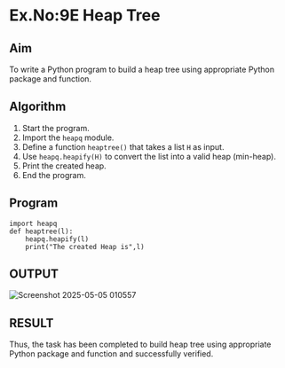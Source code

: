 # Ex.No:9E Heap Tree

## Aim
To write a Python program to build a heap tree using appropriate Python package and function.


## Algorithm

1. Start the program.
2. Import the `heapq` module.
3. Define a function `heaptree()` that takes a list `H` as input.
4. Use `heapq.heapify(H)` to convert the list into a valid heap (min-heap).
5. Print the created heap.
6. End the program.


## Program

```
import heapq
def heaptree(l):
    heapq.heapify(l)
    print("The created Heap is",l)
```

## OUTPUT
![Screenshot 2025-05-05 010557](https://github.com/user-attachments/assets/7b5f060e-bd0b-42cf-bacb-d34b5f1db365)

## RESULT
Thus, the task has been completed to build heap tree using appropriate Python package and function and successfully verified.
